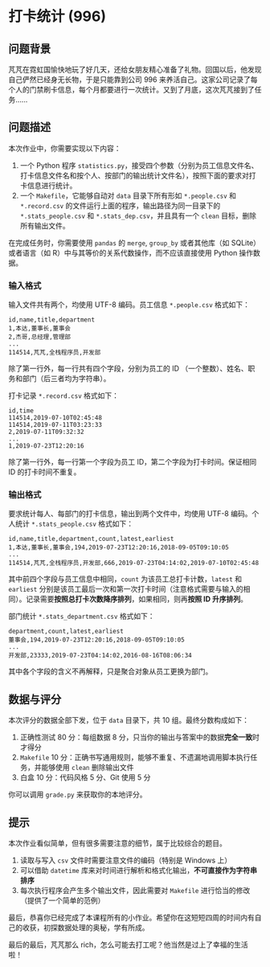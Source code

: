 # 打卡统计 (996)

## 问题背景

芃芃在霓虹国愉快地玩了好几天，还给女朋友精心准备了礼物。回国以后，他发现自己俨然已经身无长物，于是只能靠到公司 996 来养活自己。这家公司记录了每个人的门禁刷卡信息，每个月都要进行一次统计。又到了月底，这次芃芃接到了任务……

## 问题描述

本次作业中，你需要实现以下内容：

1. 一个 Python 程序 `statistics.py`，接受四个参数（分别为员工信息文件名、打卡信息文件名和按个人、按部门的输出统计文件名），按照下面的要求对打卡信息进行统计。
2. 一个 `Makefile`，它能够自动对 `data` 目录下所有形如 `*.people.csv` 和 `*.record.csv` 的文件运行上面的程序，输出路径为同一目录下的 `*.stats_people.csv` 和 `*.stats_dep.csv`，并且具有一个 `clean` 目标，删除所有输出文件。

在完成任务时，你需要使用 `pandas` 的 `merge`, `group_by` 或者其他库（如 SQLite）或者语言（如 R）中与其等价的关系代数操作，而不应该直接使用 Python 操作数据。

### 输入格式

输入文件共有两个，均使用 UTF-8 编码。员工信息 `*.people.csv` 格式如下：

```text
id,name,title,department
1,本达,董事长,董事会
2,杰哥,总经理,管理部
...
114514,芃芃,全栈程序员,开发部
```

除了第一行外，每一行共有四个字段，分别为员工的 ID （一个整数）、姓名、职务和部门（后三者均为字符串）。

打卡记录 `*.record.csv` 格式如下：

```text
id,time
114514,2019-07-10T02:45:48
114514,2019-07-11T03:23:33
2,2019-07-11T09:32:32
...
1,2019-07-23T12:20:16
```

除了第一行外，每一行第一个字段为员工 ID，第二个字段为打卡时间。保证相同 ID 的打卡时间不重复。

### 输出格式

要求统计每人、每部门的打卡信息，输出到两个文件中，均使用 UTF-8 编码。个人统计 `*.stats_people.csv` 格式如下：

```text
id,name,title,department,count,latest,earliest
1,本达,董事长,董事会,194,2019-07-23T12:20:16,2018-09-05T09:10:05
...
114514,芃芃,全栈程序员,开发部,666,2019-07-23T04:14:02,2019-07-10T02:45:48
```

其中前四个字段与员工信息中相同，`count` 为该员工总打卡计数，`latest` 和 `earliest` 分别是该员工最后一次和第一次打卡时间（注意格式需要与输入的相同）。记录需要**按照总打卡次数降序排列**，如果相同，则再**按照 ID 升序排列**。

部门统计 `*.stats_department.csv` 格式如下：

```text
department,count,latest,earliest
董事会,194,2019-07-23T12:20:16,2018-09-05T09:10:05
...
开发部,23333,2019-07-23T04:14:02,2016-08-16T08:06:34
```

其中各个字段的含义不再解释，只是聚合对象从员工更换为部门。

## 数据与评分

本次评分的数据全部下发，位于 `data` 目录下，共 10 组。最终分数构成如下：

1. 正确性测试 80 分：每组数据 8 分，只当你的输出与答案中的数据**完全一致**时才得分
2. `Makefile` 10 分：正确书写通用规则，能够不重复、不遗漏地调用脚本执行任务，并能够使用 `clean` 删除输出文件
3. 白盒 10 分：代码风格 5 分、Git 使用 5 分

你可以调用 `grade.py` 来获取你的本地评分。

## 提示

本次作业看似简单，但有很多需要注意的细节，属于比较综合的题目。

1. 读取与写入 `csv` 文件时需要注意文件的编码（特别是 Windows 上）
2. 可以借助 `datetime` 库来对时间进行解析和格式化输出，**不可直接作为字符串排序**
3. 每次执行程序会产生多个输出文件，因此需要对 `Makefile` 进行恰当的修改（提供了一个简单的范例）

最后，恭喜你已经完成了本课程所有的小作业。希望你在这短短四周的时间内有自己的收获，初探数据处理的奥秘，学有所成。

最后的最后，芃芃那么 rich，怎么可能去打工呢？他当然是过上了幸福的生活啦！
